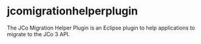# jcomigrationhelperplugin
The JCo Migration Helper Plugin is an Eclipse plugin to help applications to migrate to the JCo 3 API.
